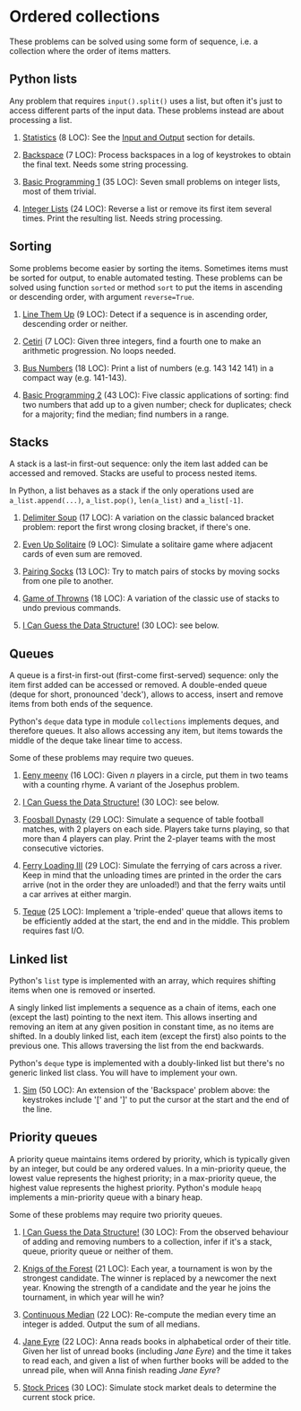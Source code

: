 # Ordered collections

These problems can be solved using some form of sequence,
i.e. a collection where the order of items matters.

## Python lists

Any problem that requires `input().split()` uses a list, but often
it's just to access different parts of the input data.
These problems instead are about processing a list.

1. [Statistics](https://open.kattis.com/problems/statistics) (8 LOC):
   See the [Input and Output](input.md) section for details.

1. [Backspace](https://open.kattis.com/problems/backspace) (7 LOC):
   Process backspaces in a log of keystrokes to obtain the final text.
   Needs some string processing.

1. [Basic Programming 1](https://open.kattis.com/problems/basicprogramming1)
   (35 LOC): Seven small problems on integer lists, most of them trivial.

1. [Integer Lists](https://open.kattis.com/problems/integerlists) (24 LOC):
   Reverse a list or remove its first item several times.
   Print the resulting list. Needs string processing.

## Sorting

Some problems become easier by sorting the items.
Sometimes items must be sorted for output, to enable automated testing.
These problems can be solved using function `sorted` or method `sort` to put
the items in ascending or descending order, with argument `reverse=True`.

1. [Line Them Up](https://open.kattis.com/problems/lineup) (9 LOC):
   Detect if a sequence is in ascending order, descending order or neither.

1. [Cetiri](https://open.kattis.com/problems/cetiri) (7 LOC):
   Given three integers, find a fourth one to make an arithmetic progression.
   No loops needed.

1. [Bus Numbers](https://open.kattis.com/problems/busnumbers) (18 LOC):
   Print a list of numbers (e.g. 143 142 141) in a compact way (e.g. 141-143).

1. [Basic Programming 2](https://open.kattis.com/problems/basicprogramming2)
   (43 LOC): Five classic applications of sorting:
   find two numbers that add up to a given number; check for duplicates;
   check for a majority; find the median; find numbers in a range.

## Stacks

A stack is a last-in first-out sequence:
only the item last added can be accessed and removed.
Stacks are useful to process nested items.

In Python, a list behaves as a stack if the only operations used are
`a_list.append(...)`, `a_list.pop()`, `len(a_list)` and `a_list[-1]`.

1. [Delimiter Soup](https://open.kattis.com/problems/delimitersoup) (17 LOC):
   A variation on the classic balanced bracket problem:
   report the first wrong closing bracket, if there's one.

1. [Even Up Solitaire](https://open.kattis.com/problems/evenup) (9 LOC):
   Simulate a solitaire game where adjacent cards of even sum are removed.

1. [Pairing Socks](https://open.kattis.com/problems/pairingsocks) (13 LOC):
   Try to match pairs of stocks by moving socks from one pile to another.

1. [Game of Throwns](https://open.kattis.com/problems/throwns) (18 LOC):
   A variation of the classic use of stacks to undo previous commands.

1. [I Can Guess the Data Structure!](https://open.kattis.com/problems/guessthedatastructure) (30 LOC): see below.

## Queues

A queue is a first-in first-out (first-come first-served) sequence:
only the item first added can be accessed or removed.
A double-ended queue (deque for short, pronounced 'deck'),
allows to access, insert and remove items from both ends of the sequence.

Python's `deque` data type in module `collections` implements deques,
and therefore queues. It also allows accessing any item,
but items towards the middle of the deque take linear time to access.

Some of these problems may require two queues.

1. [Eeny meeny](https://open.kattis.com/problems/eenymeeny) (16 LOC):
   Given _n_ players in a circle, put them in two teams with a counting rhyme.
   A variant of the Josephus problem.

1. [I Can Guess the Data Structure!](https://open.kattis.com/problems/guessthedatastructure) (30 LOC): see below.

1. [Foosball Dynasty](https://open.kattis.com/problems/foosball) (29 LOC):
   Simulate a sequence of table football matches, with 2 players on each side.
   Players take turns playing, so that more than 4 players can play.
   Print the 2-player teams with the most consecutive victories.

1. [Ferry Loading III](https://open.kattis.com/problems/ferryloading3)
   (29 LOC): Simulate the ferrying of cars across a river. Keep in mind that
   the unloading times are printed in the order the cars arrive
   (not in the order they are unloaded!)
   and that the ferry waits until a car arrives at either margin.

1. [Teque](https://open.kattis.com/problems/teque) (25 LOC): Implement a
   'triple-ended' queue that allows items to be efficiently added at the start,
   the end and in the middle. This problem requires fast I/O.

## Linked list

Python's `list` type is implemented with an array,
which requires shifting items when one is removed or inserted.

A singly linked list implements a sequence as a chain of items,
each one (except the last) pointing to the next item. This allows
inserting and removing an item at any given position in constant time,
as no items are shifted. In a doubly linked list,
each item (except the first) also points to the previous one.
This allows traversing the list from the end backwards.

Python's `deque` type is implemented with a doubly-linked list
but there's no generic linked list class. You will have to implement your own.

1. [Sim](https://open.kattis.com/problems/sim) (50 LOC):
   An extension of the 'Backspace' problem above: the keystrokes include
   '[' and ']' to put the cursor at the start and the end of the line.

## Priority queues

A priority queue maintains items ordered by priority, which is typically given
by an integer, but could be any ordered values.
In a min-priority queue, the lowest value represents the highest priority;
in a max-priority queue, the highest value represents the highest priority.
Python's module `heapq` implements a min-priority queue with a binary heap.

Some of these problems may require two priority queues.

1. [I Can Guess the Data Structure!](https://open.kattis.com/problems/guessthedatastructure) (30 LOC):
   From the observed behaviour of adding and removing numbers to a collection,
   infer if it's a stack, queue, priority queue or neither of them.

1. [Knigs of the Forest](https://open.kattis.com/problems/knigsoftheforest)
   (21 LOC): Each year, a tournament is won by the strongest candidate.
   The winner is replaced by a newcomer the next year. Knowing the strength of
   a candidate and the year he joins the tournament, in which year will he win?

1. [Continuous Median](https://open.kattis.com/problems/continuousmedian)
   (22 LOC): Re-compute the median every time an integer is added.
   Output the sum of all medians.

1. [Jane Eyre](https://open.kattis.com/problems/janeeyre) (22 LOC):
   Anna reads books in alphabetical order of their title. Given her list of
   unread books (including _Jane Eyre_) and the time it takes to read each,
   and given a list of when further books will be added to the unread pile,
   when will Anna finish reading _Jane Eyre_?

1. [Stock Prices](https://open.kattis.com/problems/stockprices) (30 LOC):
   Simulate stock market deals to determine the current stock price.
